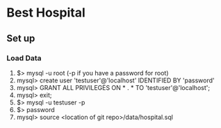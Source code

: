 # Best Hospital

## Set up
### Load Data
1. $> mysql -u root (-p if you have a password for root)
2. mysql> create user 'testuser'@'localhost' IDENTIFIED BY 'password'
3. mysql> GRANT ALL PRIVILEGES ON * . * TO 'testuser'@'localhost';
4. mysql> exit;
3. $> mysql -u testuser -p
4. $> password
2. mysql> source \<location of git repo\>/data/hospital.sql
